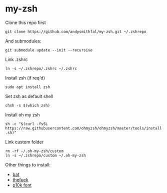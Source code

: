 # my-zsh

Clone this repo first 

`git clone https://github.com/andysmithfal/my-zsh.git ~/.zshrepo`

And submodules:

`git submodule update --init --recursive`

Link .zshrc 

`ln -s ~/.zshrepo/.zshrc ~/.zshrc`

Install zsh (if req'd)

`sudo apt install zsh`

Set zsh as default shell

`chsh -s $(which zsh)`

Install oh my zsh

`sh -c "$(curl -fsSL https://raw.githubusercontent.com/ohmyzsh/ohmyzsh/master/tools/install.sh)"`

Link custom folder
```
rm -rf ~/.oh-my-zsh/custom
ln -s ~/.zshrepo/custom ~/.oh-my-zsh
```

Other things to install: 

- [bat](https://github.com/sharkdp/bat)
- [thefuck](https://github.com/nvbn/thefuck)
- [p10k font](https://github.com/romkatv/powerlevel10k#fonts)

